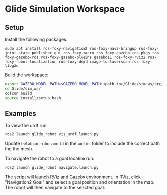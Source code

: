 # Glide Simulation Workspace

## Setup
Install the following packages:
```
sudo apt install ros-foxy-navigation2 ros-foxy-nav2-bringup ros-foxy-joint-state-publisher-gui ros-foxy-xacro ros-foxy-gazebo-ros-pkgs ros-foxy-gazebo-ros ros-foxy-gazebo-plugins gazebo11 ros-foxy-rviz2 ros-foxy-robot-localization ros-foxy-depthimage-to-laserscan ros-foxy-libg2o
```

Build the workspace:
```bash
export GAZEBO_MODEL_PATH=$GAZEBO_MODEL_PATH:<path-to>/Glide/sim_ws/src/glide_robot/models/
cd Glide/sim_ws/
colcon build
source install/setup.bash
```

## Examples
To view the urdf run:
```
ros2 launch glide_robot vis_urdf.launch.py
```

Update `hwlabcorridor.world` in the `worlds` folder to include the correct path the the mesh.

To navigate the robot to a goal location run:
```
ros2 launch glide_robot navigate.launch.py
```
The script will launch RViz and Gazebo environment. In RViz, click "Navigation2 Goal" and select a goal position and orientation in the map. The robot will then navigate to the selected goal. 
